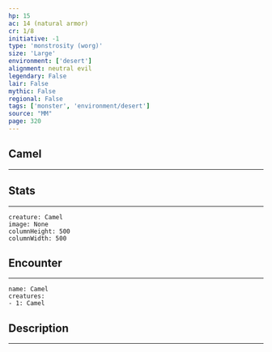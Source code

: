 ```yaml
---
hp: 15
ac: 14 (natural armor)
cr: 1/8
initiative: -1
type: 'monstrosity (worg)'    
size: 'Large'
environment: ['desert']
alignment: neutral evil
legendary: False
lair: False
mythic: False
regional: False
tags: ['monster', 'environment/desert']
source: "MM"
page: 320
---
```


## Camel
---



## Stats
---

```statblock
creature: Camel
image: None
columnHeight: 500
columnWidth: 500
```

## Encounter
---

```encounter-table
name: Camel
creatures:
- 1: Camel
```

## Description
---




